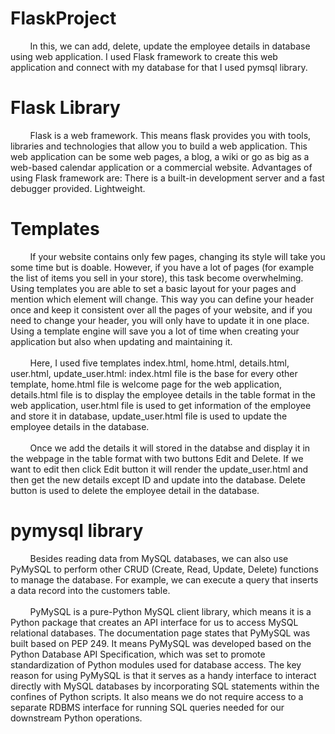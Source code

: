 # FlaskProject
&nbsp; &nbsp; &nbsp; &nbsp; In this, we can add, delete, update the employee details in database using web application. I used Flask framework to create this web application and connect with my database for that I used pymsql library. 

# Flask Library
&nbsp; &nbsp; &nbsp; &nbsp; Flask is a web framework. This means flask provides you with tools, libraries and technologies that allow you to build a web application. This web application can be some web pages, a blog, a wiki or go as big as a web-based calendar application or a commercial website. Advantages of using Flask framework are: There is a built-in development server and a fast debugger provided. Lightweight.

# Templates
&nbsp; &nbsp; &nbsp; &nbsp; If your website contains only few pages, changing its style will take you some time but is doable. However, if you have a lot of pages (for example the list of items you sell in your store), this task become overwhelming. Using templates you are able to set a basic layout for your pages and mention which element will change. This way you can define your header once and keep it consistent over all the pages of your website, and if you need to change your header, you will only have to update it in one place. Using a template engine will save you a lot of time when creating your application but also when updating and maintaining it. <br> <br>
&nbsp; &nbsp; &nbsp; &nbsp; Here, I used five templates index.html, home.html, details.html, user.html, update_user.html: index.html file is the base for every other template, home.html file is welcome page for the web application, details.html file is to display the employee details in the table format in the web application, user.html file is used to get information of the employee and store it in database, update_user.html file is used to update the employee details in the database. <br> <br>
&nbsp; &nbsp; &nbsp; &nbsp; Once we add the details it will stored in the databse and display it in the webpage in the table format with two buttons Edit and Delete. If we want to edit then click Edit button it will render the update_user.html and then get the new details except ID and update into the database. Delete button is used to delete the employee detail in the database.

# pymysql library
&nbsp; &nbsp; &nbsp; &nbsp; Besides reading data from MySQL databases, we can also use PyMySQL to perform other CRUD (Create, Read, Update, Delete) functions to manage the database. For example, we can execute a query that inserts a data record into the customers table. <br> <br>
&nbsp; &nbsp; &nbsp; &nbsp; PyMySQL is a pure-Python MySQL client library, which means it is a Python package that creates an API interface for us to access MySQL relational databases. The documentation page states that PyMySQL was built based on PEP 249. It means PyMySQL was developed based on the Python Database API Specification, which was set to promote standardization of Python modules used for database access. The key reason for using PyMySQL is that it serves as a handy interface to interact directly with MySQL databases by incorporating SQL statements within the confines of Python scripts. It also means we do not require access to a separate RDBMS interface for running SQL queries needed for our downstream Python operations.
